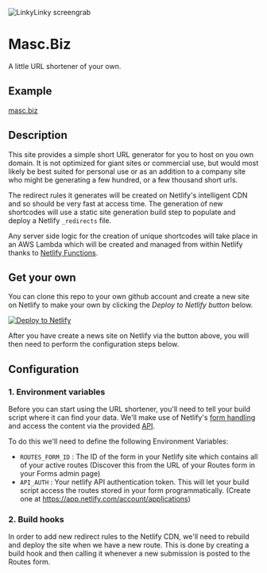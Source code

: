 ![LinkyLinky screengrab](screenshot.jpg)


# Masc.Biz

A little URL shortener of your own.


## Example

[masc.biz](https://masc.biz)


## Description

This site provides a simple short URL generator for you to host on you own domain. It is not optimized for giant sites or commercial use, but would most likely be best suited for personal use or as an addition to a company site who might be generating a few hundred, or a few thousand short urls.

The redirect rules it generates will be created on Netlify's intelligent CDN and so should be very fast at access time. The generation of new shortcodes will use a static site generation build step to populate and deploy a Netlify `_redirects` file.

Any server side logic for the creation of unique shortcodes will take place in an AWS Lambda which will be created and managed from within Netlify thanks to [Netlify Functions](https://functions-beta--www.netlify.com/docs/lambda-functions/).


## Get your own

You can clone this repo to your own github account and create a new site on Netlify to make your own by clicking the _Deploy to Netlify button_ below.

[![Deploy to Netlify](https://www.netlify.com/img/deploy/button.svg)](https://app.netlify.com/start/deploy?repository=https://github.com/MascBizDev/URLShortener-Template)

After you have create a news site on Netlify via the button above, you will then need to perform the configuration steps below.

## Configuration

### 1. Environment variables

Before you can start using the URL shortener, you'll need to tell your build script where it can find your data. We'll make use of Netlify's [form handling](https://www.netlify.com/docs/form-handling/) and access the content via the provided [API](https://www.netlify.com/docs/api/#forms).

To do this we'll need to define the following Environment Variables:

- `ROUTES_FORM_ID` : The ID of the form in your Netlify site which contains all of your active routes (Discover this from the URL of your Routes form in your Forms admin page)
- `API_AUTH` : Your netlify API authentication token. This will let your build script access the routes stored in your form programmatically. (Create one at https://app.netlify.com/account/applications)


### 2. Build hooks

In order to add new redirect rules to the Netlify CDN, we'll need to rebuild and deploy the site when we have a new route. This is done by creating a build hook and then calling it whenever a new submission is posted to the Routes form.
